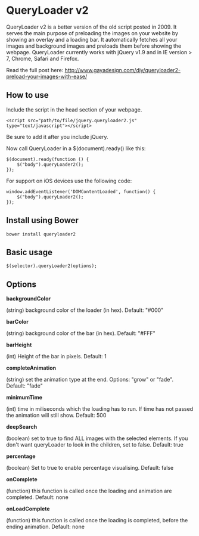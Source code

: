 QueryLoader v2
==============

QueryLoader v2 is a better version of the old script posted in 2009. It serves the main purpose of preloading the images on your website by showing an overlay and a loading bar. It automatically fetches all your images and background images and preloads them before showing the webpage.
QueryLoader currently works with jQuery v1.9 and in IE version > 7, Chrome, Safari and Firefox.

Read the full post here: http://www.gayadesign.com/diy/queryloader2-preload-your-images-with-ease/

How to use
----------

Include the script in the head section of your webpage.

	<script src="path/to/file/jquery.queryloader2.js" type="text/javascript"></script>

Be sure to add it after you include jQuery.

Now call QueryLoader in a $(document).ready() like this:

	$(document).ready(function () {
		$("body").queryLoader2();
	});
	
For support on iOS devices use the following code:

	window.addEventListener('DOMContentLoaded', function() {
		$("body").queryLoader2();
	});

Install using Bower
-------------------

	bower install queryloader2

Basic usage
-----------

    $(selector).queryLoader2(options);
	
Options
-------

**backgroundColor**

(string) background color of the loader (in hex).
Default: "#000"
	
**barColor**

(string) background color of the bar (in hex).
Default: "#FFF"

**barHeight**

(int) Height of the bar in pixels.
Default: 1

**completeAnimation**

(string) set the animation type at the end. Options: "grow" or "fade".
Default: "fade"

**minimumTime**

(int) time in miliseconds which the loading has to run. If time has not passed the animation will still show.
Default: 500

**deepSearch**

(boolean) set to true to find ALL images with the selected elements. If you don't want queryLoader to look in the children, set to false.
Default: true
	
**percentage**

(boolean) Set to true to enable percentage visualising.
Default: false

**onComplete**

(function) this function is called once the loading and animation are completed.
Default: none

**onLoadComplete**

(function) this function is called once the loading is completed, before the ending animation.
Default: none